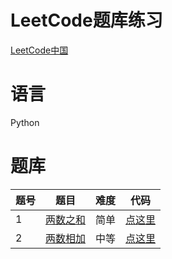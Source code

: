 # LeetCode题库练习
[LeetCode中国](https://leetcode-cn.com/problemset/algorithms/)
# 语言
Python
# 题库
| 题号 | 题目 | 难度 | 代码 |
| --- | --- | --- | --- |
| 1 | [两数之和](https://leetcode-cn.com/problems/two-sum/description) | 简单 | [点这里](https://github.com/217heidai/leetcode/blob/master/leetcode0001.py) |
| 2 | [两数相加](https://leetcode-cn.com/problems/add-two-numbers/description/) | 中等 | [点这里](https://github.com/217heidai/leetcode/blob/master/leetcode0002.py) |
